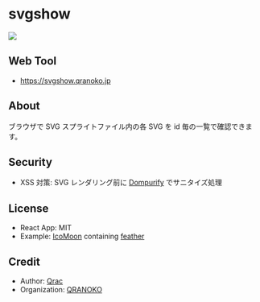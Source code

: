 # svgshow

<p>
  <a aria-label="Made by QRANOKO" href="https://qranoko.jp">
    <img src="https://img.shields.io/badge/MADE%20BY%20QRANOKO-212121.svg?style=for-the-badge&labelColor=212121">
  </a>
</p>

## Web Tool

- https://svgshow.qranoko.jp

## About

ブラウザで SVG スプライトファイル内の各 SVG を id 毎の一覧で確認できます。

## Security

- XSS 対策: SVG レンダリング前に [Dompurify](https://www.npmjs.com/package/dompurify) でサニタイズ処理

## License

- React App: MIT
- Example: [IcoMoon](https://icomoon.io/) containing [feather](https://github.com/feathericons/feather)

## Credit

- Author: [Qrac](https://qrac.jp)
- Organization: [QRANOKO](https://qranoko.jp)
